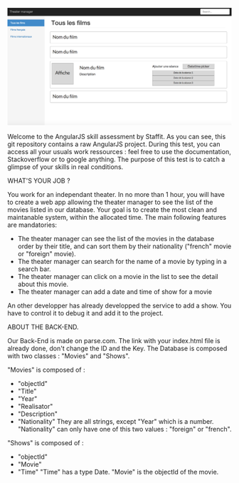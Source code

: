 ![Image du mockup](mockup.png)

Welcome to the AngularJS skill assessment by Staffit. As you can see, this git repository contains a raw AngularJS project. During this test, you can access all your usuals work ressources : feel free to use the documentation, Stackoverflow or to google anything. The purpose of this test is to catch a glimpse of your skills in real conditions.

WHAT'S YOUR JOB ?

You work for an independant theater.
In no more than 1 hour, you will have to create a web app allowing the theater manager to see the list of the movies listed in our database. Your goal is to create the most clean and maintanable system, within the allocated time. The main following features are mandatories:

- The theater manager can see the list of the movies in the database order by their title, and can sort them by their nationality ("french" movie or "foreign" movie).
- The theater manager can search for the name of a movie by typing in a search bar.
- The theater manager can click on a movie in the list to see the detail about this movie.
- The theater manager can add a date and time of show for a movie

An other developper has already developped the service to add a show. You have to control it to debug it and add it to the project.


ABOUT THE BACK-END.

Our Back-End is made on parse.com.
The link with your index.html file is already done, don't change the ID and the Key.
The Database is composed with two classes : "Movies" and "Shows".

"Movies" is composed of :
- "objectId"
- "Title"
- "Year"
- "Realisator"
- "Description"
- "Nationality"
They are all strings, except "Year" which is a number. 
"Nationality" can only have one of this two values : "foreign" or "french".

"Shows" is composed of :
- "objectId"
- "Movie"
- "Time"
"Time" has a type Date.
"Movie" is the objectId of the movie.

